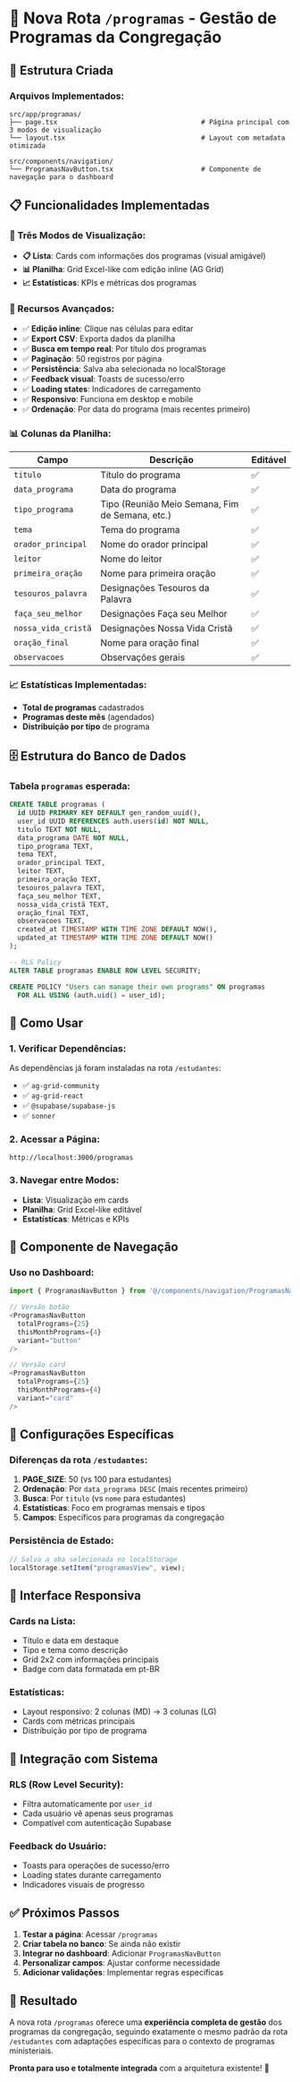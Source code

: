 # 📅 Nova Rota `/programas` - Gestão de Programas da Congregação

## 🚀 Estrutura Criada

### **Arquivos Implementados:**

```
src/app/programas/
├── page.tsx                                    # Página principal com 3 modos de visualização
└── layout.tsx                                  # Layout com metadata otimizada

src/components/navigation/
└── ProgramasNavButton.tsx                      # Componente de navegação para o dashboard
```

## 📋 Funcionalidades Implementadas

### **🎯 Três Modos de Visualização:**

- **📋 Lista**: Cards com informações dos programas (visual amigável)
- **📊 Planilha**: Grid Excel-like com edição inline (AG Grid)
- **📈 Estatísticas**: KPIs e métricas dos programas

### **🔧 Recursos Avançados:**

- ✅ **Edição inline**: Clique nas células para editar
- ✅ **Export CSV**: Exporta dados da planilha
- ✅ **Busca em tempo real**: Por título dos programas
- ✅ **Paginação**: 50 registros por página
- ✅ **Persistência**: Salva aba selecionada no localStorage
- ✅ **Feedback visual**: Toasts de sucesso/erro
- ✅ **Loading states**: Indicadores de carregamento
- ✅ **Responsivo**: Funciona em desktop e mobile
- ✅ **Ordenação**: Por data do programa (mais recentes primeiro)

### **📊 Colunas da Planilha:**

| Campo | Descrição | Editável |
|-------|-----------|----------|
| `titulo` | Título do programa | ✅ |
| `data_programa` | Data do programa | ✅ |
| `tipo_programa` | Tipo (Reunião Meio Semana, Fim de Semana, etc.) | ✅ |
| `tema` | Tema do programa | ✅ |
| `orador_principal` | Nome do orador principal | ✅ |
| `leitor` | Nome do leitor | ✅ |
| `primeira_oração` | Nome para primeira oração | ✅ |
| `tesouros_palavra` | Designações Tesouros da Palavra | ✅ |
| `faça_seu_melhor` | Designações Faça seu Melhor | ✅ |
| `nossa_vida_cristã` | Designações Nossa Vida Cristã | ✅ |
| `oração_final` | Nome para oração final | ✅ |
| `observacoes` | Observações gerais | ✅ |

### **📈 Estatísticas Implementadas:**

- **Total de programas** cadastrados
- **Programas deste mês** (agendados)
- **Distribuição por tipo** de programa

## 🗄️ Estrutura do Banco de Dados

### **Tabela `programas` esperada:**

```sql
CREATE TABLE programas (
  id UUID PRIMARY KEY DEFAULT gen_random_uuid(),
  user_id UUID REFERENCES auth.users(id) NOT NULL,
  titulo TEXT NOT NULL,
  data_programa DATE NOT NULL,
  tipo_programa TEXT,
  tema TEXT,
  orador_principal TEXT,
  leitor TEXT,
  primeira_oração TEXT,
  tesouros_palavra TEXT,
  faça_seu_melhor TEXT,
  nossa_vida_cristã TEXT,
  oração_final TEXT,
  observacoes TEXT,
  created_at TIMESTAMP WITH TIME ZONE DEFAULT NOW(),
  updated_at TIMESTAMP WITH TIME ZONE DEFAULT NOW()
);

-- RLS Policy
ALTER TABLE programas ENABLE ROW LEVEL SECURITY;

CREATE POLICY "Users can manage their own programs" ON programas
  FOR ALL USING (auth.uid() = user_id);
```

## 🚀 Como Usar

### **1. Verificar Dependências:**

As dependências já foram instaladas na rota `/estudantes`:
- ✅ `ag-grid-community`
- ✅ `ag-grid-react`
- ✅ `@supabase/supabase-js`
- ✅ `sonner`

### **2. Acessar a Página:**

```
http://localhost:3000/programas
```

### **3. Navegar entre Modos:**

- **Lista**: Visualização em cards
- **Planilha**: Grid Excel-like editável
- **Estatísticas**: Métricas e KPIs

## 🎨 Componente de Navegação

### **Uso no Dashboard:**

```typescript
import { ProgramasNavButton } from '@/components/navigation/ProgramasNavButton';

// Versão botão
<ProgramasNavButton 
  totalPrograms={25} 
  thisMonthPrograms={4} 
  variant="button" 
/>

// Versão card
<ProgramasNavButton 
  totalPrograms={25} 
  thisMonthPrograms={4} 
  variant="card" 
/>
```

## 🔧 Configurações Específicas

### **Diferenças da rota `/estudantes`:**

1. **PAGE_SIZE**: 50 (vs 100 para estudantes)
2. **Ordenação**: Por `data_programa DESC` (mais recentes primeiro)
3. **Busca**: Por `titulo` (vs `nome` para estudantes)
4. **Estatísticas**: Foco em programas mensais e tipos
5. **Campos**: Específicos para programas da congregação

### **Persistência de Estado:**

```typescript
// Salva a aba selecionada no localStorage
localStorage.setItem("programasView", view);
```

## 📱 Interface Responsiva

### **Cards na Lista:**

- Título e data em destaque
- Tipo e tema como descrição
- Grid 2x2 com informações principais
- Badge com data formatada em pt-BR

### **Estatísticas:**

- Layout responsivo: 2 colunas (MD) → 3 colunas (LG)
- Cards com métricas principais
- Distribuição por tipo de programa

## 🔄 Integração com Sistema

### **RLS (Row Level Security):**

- Filtra automaticamente por `user_id`
- Cada usuário vê apenas seus programas
- Compatível com autenticação Supabase

### **Feedback do Usuário:**

- Toasts para operações de sucesso/erro
- Loading states durante carregamento
- Indicadores visuais de progresso

## ✅ Próximos Passos

1. **Testar a página**: Acessar `/programas`
2. **Criar tabela no banco**: Se ainda não existir
3. **Integrar no dashboard**: Adicionar `ProgramasNavButton`
4. **Personalizar campos**: Ajustar conforme necessidade
5. **Adicionar validações**: Implementar regras específicas

## 🎉 Resultado

A nova rota `/programas` oferece uma **experiência completa de gestão** dos programas da congregação, seguindo exatamente o mesmo padrão da rota `/estudantes` com adaptações específicas para o contexto de programas ministeriais.

**Pronta para uso e totalmente integrada** com a arquitetura existente! 🚀